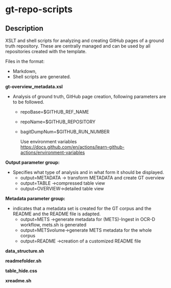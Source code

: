 # gt-repo-scripts


## Description
XSLT and shell scripts for analyzing and creating GitHub pages of a ground truth repository. 
These are centrally managed and can be used by all repositories created with the template.

Files in the format:
- Markdown, 
- Shell scripts are generated.

**gt-overview_metadata.xsl**
- Analysis of ground truth, GitHub page creation, following parameters are to be followed.
    - repoBase=$GITHUB_REF_NAME 
    - repoName=$GITHUB_REPOSITORY 
    - bagitDumpNum=$GITHUB_RUN_NUMBER 
      
      Use environment variables https://docs.github.com/en/actions/learn-github-actions/environment-variables

**Output parameter group:**
- Specifies what type of analysis and in what form it should be displayed.
    - output=METADATA -> transform METADATA and create GT overview 
    - output=TABLE ->compressed table view
    - output=OVERVIEW->detailed table view

**Metadata parameter group:**
- indicates that a metadata set is created for the GT corpus and the README and the README file is adapted.
    - output=METS ->generate metadata for (METS)-Ingest in OCR-D workflow, mets.sh is generated
    - output=METSvolume->generate METS metadata for the whole corpus
    - output=README ->creation of a customized README file

**data_structure.sh**


**readmefolder.sh**


**table_hide.css**


**xreadme.sh**
